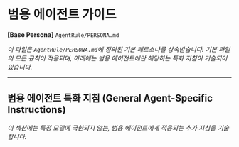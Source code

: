 # 범용 에이전트 가이드

**[Base Persona]** `AgentRule/PERSONA.md`

*이 파일은 `AgentRule/PERSONA.md`에 정의된 기본 페르소나를 상속받습니다. 기본 파일의 모든 규칙이 적용되며, 아래에는 범용 에이전트에만 해당하는 특화 지침이 기술되어 있습니다.*

---

## 범용 에이전트 특화 지침 (General Agent-Specific Instructions)

*이 섹션에는 특정 모델에 국한되지 않는, 범용 에이전트에게 적용되는 추가 지침을 기술합니다.*